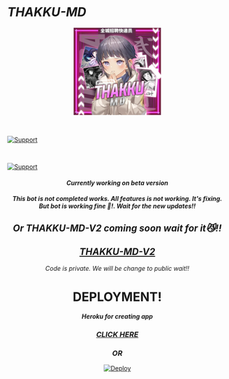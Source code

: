 # *THAKKU-MD*


<div align="center">
  <p align="center">
<img src=./media/thakku.jpg sizealt="JPG" width="200" height="200"/>
</p>


<br>
<p align="left">
  <a href="https://github.com/TOXIC-KICHU"><img title="Support" src="https://img.shields.io/badge/current%20Status-Updates%20Are%20coming%20soon!-orange.svg?style=for-the-badge&logo=xcode" /></a>
</p>
<br>
<p align="left">
  <a href="https://github.com/TOXIC-KICHU"><img title="Support" src="https://img.shields.io/badge/next%20update-undefined!-green.svg?style=for-the-badge&logo=xcode" /></a>
</p>


#### *Currently working on beta version*

#### *This bot is not completed works. All features is not working. It's fixing. But bot is working fine 🙂!. Wait for the new updates!!*

## *Or THAKKU-MD-V2 coming soon wait for it😼!!*

## *[THAKKU-MD-V2](https://github.com/TOXIC-KICHU/THAKKU-MD-V2)*

*Code is private. We will be change to public wait!!*

# **DEPLOYMENT!**

#### *Heroku for creating app*

### *[CLICK HERE](https://heroku.com/deploy?template=https://github.com/TOXIC-KICHU/THAKKU-MD)*

### *OR*


[![Deploy](https://www.herokucdn.com/deploy/button.svg)](https://heroku.com/deploy?template=https://github.com/TOXIC-KICHU/JANE-MOL-MD)
